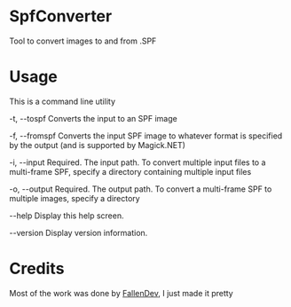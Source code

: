 # SpfConverter
Tool to convert images to and from .SPF

# Usage

This is a command line utility

  -t, --tospf      Converts the input to an SPF image

  -f, --fromspf    Converts the input SPF image to whatever format is specified by the output (and is supported by Magick.NET)

  -i, --input      Required. The input path. To convert multiple input files to a multi-frame SPF, specify a directory containing multiple input files

  -o, --output     Required. The output path. To convert a multi-frame SPF to multiple images, specify a directory

  --help           Display this help screen.

  --version        Display version information.

# Credits

Most of the work was done by [FallenDev](https://github.com/FallenDev), I just made it pretty
